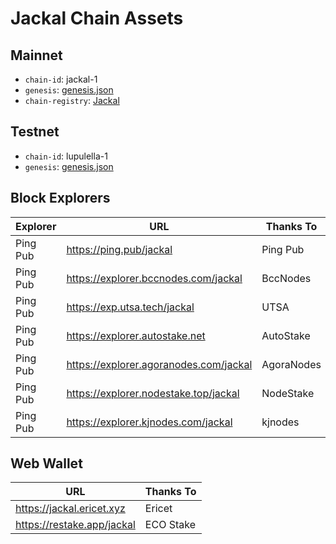 # Jackal Chain Assets

## Mainnet
- `chain-id`: jackal-1
- `genesis`: [genesis.json](https://cdn.discordapp.com/attachments/1002389406650466405/1034968352591986859/updated_genesis2.json)
- `chain-registry`: [Jackal](https://github.com/cosmos/chain-registry/blob/master/jackal/chain.json)

## Testnet
- `chain-id`: lupulella-1
- `genesis`: [genesis.json](/testnet/genesis.json)

## Block Explorers

| Explorer | URL                                  | Thanks To |
|----------|--------------------------------------|-----------|
| Ping Pub | https://ping.pub/jackal              | Ping Pub  |
| Ping Pub | https://explorer.bccnodes.com/jackal | BccNodes  |
| Ping Pub | https://exp.utsa.tech/jackal         | UTSA      |
| Ping Pub | https://explorer.autostake.net       | AutoStake |
| Ping Pub | https://explorer.agoranodes.com/jackal | AgoraNodes |
| Ping Pub | https://explorer.nodestake.top/jackal  | NodeStake |
| Ping Pub | https://explorer.kjnodes.com/jackal  | kjnodes |

## Web Wallet

| URL                                  | Thanks To |
|--------------------------------------|-----------|
| https://jackal.ericet.xyz            | Ericet    |
| https://restake.app/jackal           | ECO Stake |
